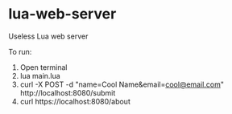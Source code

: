 # lua-web-server
Useless Lua web server

To run:
1. Open terminal
2. lua main.lua
3. curl -X POST -d "name=Cool Name&email=cool@email.com" http://localhost:8080/submit
4. curl https://localhost:8080/about
